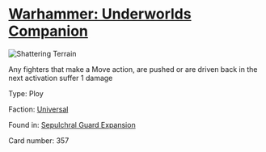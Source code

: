 # [Warhammer: Underworlds Companion](https://guidokessels.github.io/wh-underworlds)

  

![Shattering Terrain](https://warhammerunderworlds.com/wp-content/uploads/sites/6/2017/12/357_ENG-Shattering-Terrain.png)

Any fighters that make a Move action, are pushed or are driven back in the next activation suffer 1 damage

Type: Ploy

Faction: [Universal](https://guidokessels.github.io/wh-underworlds/factions/universal)

Found in: [Sepulchral Guard Expansion](https://guidokessels.github.io/wh-underworlds/locations/sepulchral-guard-expansion)

Card number: 357

